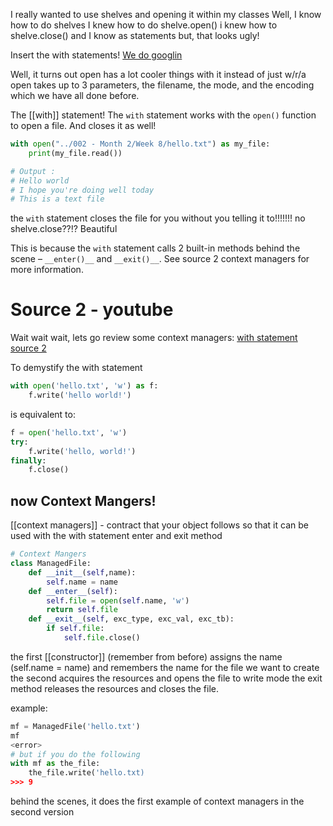 I really wanted to use shelves and opening it within my classes
Well, I know how to do shelves
I knew how to do shelve.open()
i knew how to shelve.close()
and I know as statements
but, that looks ugly!

Insert the with statements!
[We do googlin](https://www.freecodecamp.org/news/with-open-in-python-with-statement-syntax-example/)

Well, it turns out open has a lot cooler things with it instead of just w/r/a
open takes up to 3 parameters, the filename, the mode, and the encoding which we have all done before.


The [[with]] statement!
The `with` statement works with the `open()` function to open a file.
And closes it as well!

```python
with open("../002 - Month 2/Week 8/hello.txt") as my_file:
    print(my_file.read())

# Output : 
# Hello world
# I hope you're doing well today
# This is a text file
```


the `with` statement closes the file for you without you telling it to!!!!!!!
 no shelve.close??!?
Beautiful


This is because the `with` statement calls 2 built-in methods behind the scene – `__enter()__` and `__exit()__`. See source 2 context managers for more information.

# Source 2 - youtube
Wait wait wait, lets go review some context managers: [with statement source 2](https://www.youtube.com/watch?v=iba-I4CrmyA)

To demystify the with statement
```python
with open('hello.txt', 'w') as f:
	f.write('hello world!')
```
is equivalent to:
```python
f = open('hello.txt', 'w')
try:
	f.write('hello, world!')
finally:
	f.close()
```

## now Context Mangers!
[[context managers]] - contract that your object follows so that it can be used with the with statement
enter and exit method
```python
# Context Mangers
class ManagedFile:
	def __init__(self,name):
		self.name = name
	def __enter__(self):
		self.file = open(self.name, 'w')
		return self.file
	def __exit__(self, exc_type, exc_val, exc_tb):
		if self.file:
			self.file.close()
```
the first [[constructor]]  (remember from before) assigns the name (self.name = name) and remembers the name for the file we want to create
the second acquires the resources and opens the file to write mode
the exit method releases the resources and closes the file. 

example:
```python
mf = ManagedFile('hello.txt')
mf
<error>
# but if you do the following
with mf as the_file:
	the_file.write('hello.txt)
>>> 9
```
behind the scenes, it does the first example of context managers in the second version

